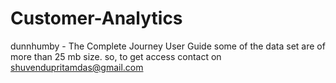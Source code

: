 # Customer-Analytics
dunnhumby - The Complete Journey User Guide
some of the data set are of more than 25 mb size. so, to get access contact on shuvendupritamdas@gmail.com

